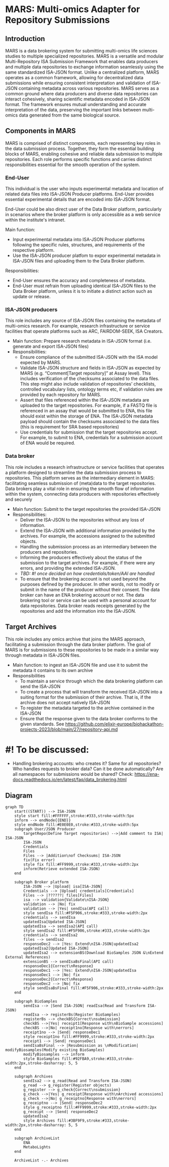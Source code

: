 # MARS: Multi-omics Adapter for Repository Submissions

## Introduction
MARS is a data brokering system for submitting multi-omics life sciences studies to multiple specialized repositories.
MARS is a versatile and modular Multi-Repository ISA Submission Framework that enables data producers and multiple data repositories to exchange information seamlessly using the same standardized ISA-JSON format. Unlike a centralized platform, MARS operates as a common framework, allowing for decentralized data submissions while ensuring consistent interpretation and validation of ISA-JSON containing metadata across various repositories.
MARS serves as a common ground where data producers and diverse data repositories can interact cohesively, sharing scientific metadata encoded in ISA-JSON format. The framework ensures mutual understanding and accurate interpretation of the data, preserving the important links between multi-omics data generated from the same biological source.

## Components in MARS
MARS is comprised of distinct components, each representing key roles in the data submission process. Together, they form the essential building blocks of MARS, enabling cohesive and reliable data submission to multiple repositories.
Each role performs specific functions and carries distinct responsibilities essential for the smooth operation of the system.
### End-User
This individual is the user who inputs experimental metadata and location of related data files into ISA-JSON Producer platforms. End-User provides essential experimental details that are encoded into ISA-JSON format.

End-User could be also direct user of the Data Broker platform, particularly in scenarios where the broker platform is only accessible as a web service within the institute's intranet.

Main function: 
* Input experimental metadata into ISA-JSON Producer platforms following the specific rules, structures, and requirements of the respective platform. 
* Use the ISA-JSON producer platfom to expor experimental metadata in ISA-JSON files and uploading them to the Data Broker platform.

Responsibilities:
* End-User ensures the accuracy and completeness of metadata.
* End-User must refrain from uploading identical ISA-JSON files to the Data Broker platform, unless it is to initiate a distinct action such as update or release.
### ISA-JSON producers
This role includes any source of ISA-JSON files containing the metadata of multi-omics research. For example, research infrastructure or service facilities that operate platforms such as ARC, FAIRDOM-SEEK, ISA Creators. 

* Main function: Prepare research metadata in ISA-JSON format (i.e. generate and export ISA-JSON files)
* Responsibilities:
  * Ensure compliance of the submitted ISA-JSON with the ISA model expected by MARS.
  * Validate ISA-JSON structure and fields in ISA-JSON as expected by MARS (e.g. “Comment[Target repository]” at Assay level). This includes verification of the checksums associated to the data files. This step might also include validation of repositories’ checklists, controlled vocabulary lists, ontology terms etc, if validation rules are provided by each repository for MARS.
  * Assert that files referenced within the ISA-JSON metadata are uploaded to the target repositories. For example, if a FASTQ file is referenced in an assay that would be submitted to ENA, this file should exist within the storage of ENA. The ISA-JSON metadata payload should contain the checksums associated to the data files (this is requirement for SRA based repositories)
  * Use credentials for submission that the target repositories accept. For example, to submit to ENA, credentials for a submission account of ENA would be required.
 
### Data broker
This role includes a research infrastructure or service facilities that operates a platform designed to streamline the data submission process to repositories. This platform serves as the intermediary element in MARS: facilitating seamless submission of (meta)data to the target repositories. Data brokers play a vital role in ensuring the smooth flow of information within the system, connecting data producers with repositories effectively and securely
* Main function: Submit to the target repositories the provided ISA-JSON 
* Responsibilities: 
  * Deliver the ISA-JSON to the repositories without any loss of information.
  * Extend the ISA-JSON with additional information provided by the archives. For example, the accessions assigned to the submitted objects.
  * Handling the submission process as an intermediary between the producers and repositories.
  * Informing the producers effectively about the status of the submission to the target archives. For example, if there were any errors, and providing the extended ISA-JSON.
  * _TBD: #! once decided on how credentials/token/AAI are handled_
  * To ensure that the brokering account is not used beyond the purposes defined by the producer. In other words, not to modify or submit in the name of the producer without their consent.
The data broker can have an ENA brokering account or not. The data brokering tool or service can be used with a personal account for data repositories.
Data broker reads receipts generated by the repositories and add the information into the ISA-JSON.

## Target Archives
This role includes any omics archive that joins the MARS approach, facilitating a submission through the data broker platform. The goal of MARS is for submissions to these repositories to be made in a similar way through metadata in ISA-JSON files.
* Main function: to ingest an ISA-JSON file and use it to submit the metadata it contains to its own archive
* Responsibilities
  * To maintain a service through which the data brokering platform can send the ISA-JSON
  * To create a process that will transform the received ISA-JSON into a suiting format for the submission of their archive. That is, if the archive does not accept natively ISA-JSON
  * To register the metadata targeted to the archive contained in the ISA-JSON
  * Ensure that the response given to the data broker conforms to the given standards. See https://github.com/elixir-europe/biohackathon-projects-2023/blob/main/27/repository-api.md 

# #! To be discussed:
- Handling brokering accounts: who creates it? Same for all repositories? Who handles requests to broker data? Can it be done automatically? Are all namespaces for submissions would be shared? Check: https://ena-docs.readthedocs.io/en/latest/faq/data_brokering.html

## Diagram
````mermaid
graph TD
    start((START)) --> ISA-JSON
    style start fill:#FFFFFF,stroke:#333,stroke-width:5px
    inform --> endNode{{END}}
    style endNode fill:#E0E0E0,stroke:#333,stroke-width:5px
    subgraph User/JSON Producer
        targetRepo(Define Target repositories) -->|Add comment to ISA| ISA-JSON
        ISA-JSON
        Credentials
        Files
        Files --> |Addition\nof Checksums| ISA-JSON
        fix(Fix error)
        style fix fill:#FF9999,stroke:#333,stroke-width:2px
        inform(Retrieve extended ISA-JSON)
    end

    subgraph Broker platform
        ISA-JSON --> |Upload| isa[ISA-JSON]
        Credentials --> |Upload| credentials[Credentials]
        Files --> |??????| files[Files]
        isa --> validation{Validate\nISA-JSON}
        validation --> |No| fix
        validation --> |Yes| sendIsa(API call)
        style sendIsa fill:#F5F906,stroke:#333,stroke-width:2px
        credentials --> sendIsa
        updatedIsa[Updated ISA-JSON]
        updatedIsa --> sendIsa2(API call)
        style sendIsa2 fill:#F5F906,stroke:#333,stroke-width:2px
        credentials --> sendIsa2
        files --> sendIsa2
        responseDec2 --> |Yes: Extend\nISA-JSON|updatedIsa2
        updatedIsa2[Updated ISA-JSON]
        updatedIsa2 --> extensionBS(Download BioSamples JSON &\nExtend External References)
        extensionBS --> sendIsaBsFinal(API call)
        responseDec1{Correct\nResponse}
        responseDec1 --> |Yes: Extend\nISA-JSON|updatedIsa 
        responseDec1 --> |No| fix
        responseDec2{Correct\nResponse}
        responseDec2 --> |No| fix
        style sendIsaBsFinal fill:#F5F906,stroke:#333,stroke-width:2px
    end

    subgraph BioSamples
        sendIsa --> |Send ISA-JSON| readIsa(Read and Transform ISA-JSON)
        readIsa --> registerBs(Register BioSamples)
        registerBs --> checkBS{Correct\nsubmission}
        checkBS -->|Yes| receipt1[Response with\nBioSample accessions]
        checkBS -->|No| receipt1no[Response with\nerrors]
        receipt1no --> |Send| responseDec1
        style receipt1no fill:#FF9999,stroke:#333,stroke-width:2px
        receipt1 --> |Send| responseDec1
        sendIsaBsFinal --> |Resubmission as \nModification| modifyBiosamples(Modify existing BioSamples)
        modifyBiosamples --> inform
        style BioSamples fill:#92FBA9,stroke:#333,stroke-width:2px,stroke-dasharray: 5, 5
    end

    subgraph Archives
        sendIsa2 --> g_read(Read and Transform ISA-JSON)
        g_read --> g_register(Register objects)
        g_register --> g_check{Correct\nsubmission}
        g_check -->|Yes| g_receipt[Response with\nArchived accessions]
        g_check -->|No| g_receiptno[Response with\nerrors]
        g_receiptno --> |Send| responseDec2
        style g_receiptno fill:#FF9999,stroke:#333,stroke-width:2px
        g_receipt --> |Send| responseDec2
        updatedIsa2
        style Archives fill:#3BF9F9,stroke:#333,stroke-width:2px,stroke-dasharray: 5, 5
    end

    subgraph ArchiveList
        ENA
        MetaboLights
    end

    ArchiveList -.- Archives
````
